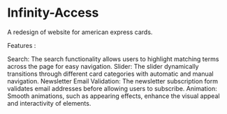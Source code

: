 # Infinity-Access
A redesign of website for american express cards.


Features : 

Search: The search functionality allows users to highlight matching terms across the page for easy navigation.
Slider: The slider dynamically transitions through different card categories with automatic and manual navigation.
Newsletter Email Validation: The newsletter subscription form validates email addresses before allowing users to subscribe.
Animation: Smooth animations, such as appearing effects, enhance the visual appeal and interactivity of elements.
